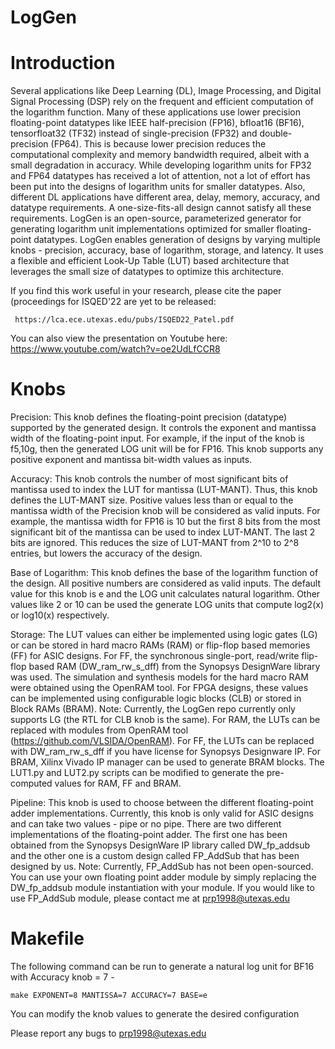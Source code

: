 # LogGen

# Introduction 

Several applications like Deep Learning (DL), Image Processing, and Digital Signal Processing (DSP) rely on the frequent and efficient computation of the logarithm function. Many of these applications use lower precision floating-point datatypes like IEEE half-precision (FP16), bfloat16 (BF16), tensorfloat32 (TF32) instead of single-precision (FP32) and double-precision (FP64). This is because lower precision reduces the computational complexity and memory bandwidth required, albeit with a small degradation in accuracy. While developing logarithm units for FP32 and FP64 datatypes has received a lot of attention, not a lot of effort has been put into the designs of logarithm units for smaller datatypes. Also, different DL applications have different area, delay, memory, accuracy, and datatype requirements. A one-size-fits-all design cannot satisfy all these requirements. LogGen is an open-source, parameterized generator for generating logarithm unit implementations optimized for smaller floating-point datatypes. LogGen enables generation of designs by varying multiple knobs - precision, accuracy, base of logarithm, storage, and latency. It uses a flexible and efficient Look-Up Table (LUT) based architecture that leverages the small size of datatypes to optimize this architecture. 

 If you find this work useful in your research, please cite the paper (proceedings for ISQED'22 are yet to be released:
 
     https://lca.ece.utexas.edu/pubs/ISQED22_Patel.pdf
 
 You can also view the presentation on Youtube here: https://www.youtube.com/watch?v=oe2UdLfCCR8

# Knobs

Precision: This knob defines the floating-point precision (datatype) supported by the generated design. It controls the exponent and mantissa width of the floating-point input. For example, if the input of the knob is f5,10g, then the generated LOG unit will be for FP16. This knob supports any positive exponent and mantissa bit-width values as inputs.

Accuracy: This knob controls the number of most significant bits of mantissa used to index the LUT for mantissa (LUT-MANT). Thus, this knob defines the LUT-MANT size. Positive values less than or equal to the mantissa width of the Precision knob will be considered as valid inputs. For example, the mantissa width for FP16 is 10 but the first 8 bits from the most significant bit of the mantissa can be used to index LUT-MANT. The last 2 bits are ignored. This reduces the size of LUT-MANT from 2^10 to 2^8 entries, but lowers the accuracy of the design.

Base of Logarithm: This knob defines the base of the logarithm function of the design. All positive numbers are considered as valid inputs. The default value for
this knob is e and the LOG unit calculates natural logarithm. Other values like 2 or 10 can be used the generate LOG units that compute log2(x) or log10(x) respectively.

Storage: The LUT values can either be implemented using logic gates (LG) or can be stored in hard macro RAMs (RAM) or flip-flop based memories (FF) for ASIC designs. For FF, the synchronous single-port, read/write flip-flop based RAM (DW_ram_rw_s_dff) from the Synopsys DesignWare library was used. The simulation and synthesis models for the hard macro RAM were obtained using the OpenRAM tool. For FPGA designs, these values can be implemented using configurable logic blocks (CLB) or stored in Block RAMs (BRAM). Note: Currently, the LogGen repo currently only supports LG (the RTL for CLB knob is the same). For RAM, the LUTs can be replaced with modules from OpenRAM tool (https://github.com/VLSIDA/OpenRAM). For FF, the LUTs can be replaced with DW_ram_rw_s_dff if you have license for Synopsys Designware IP. For BRAM, Xilinx Vivado IP manager can be used to generate BRAM blocks. The LUT1.py and LUT2.py scripts can be modified to generate the pre-computed values for RAM, FF and BRAM. 

Pipeline: This knob is used to choose between the different floating-point adder implementations. Currently, this knob is only valid for ASIC designs and can take two values - pipe or no pipe. There are two different implementations of the floating-point adder. The first one has been obtained from the Synopsys DesignWare IP library called DW_fp_addsub and the other one is a custom design called FP_AddSub that has been designed by us. Note: Currently, FP_AddSub has not been open-sourced. You can use your own floating point adder module by simply replacing the DW_fp_addsub module instantiation with your module. If you would like to use FP_AddSub module, please contact me at prp1998@utexas.edu

# Makefile

The following command can be run to generate a natural log unit for BF16 with Accuracy knob = 7 -

    make EXPONENT=8 MANTISSA=7 ACCURACY=7 BASE=e 
You can modify the knob values to generate the desired configuration

Please report any bugs to prp1998@utexas.edu

